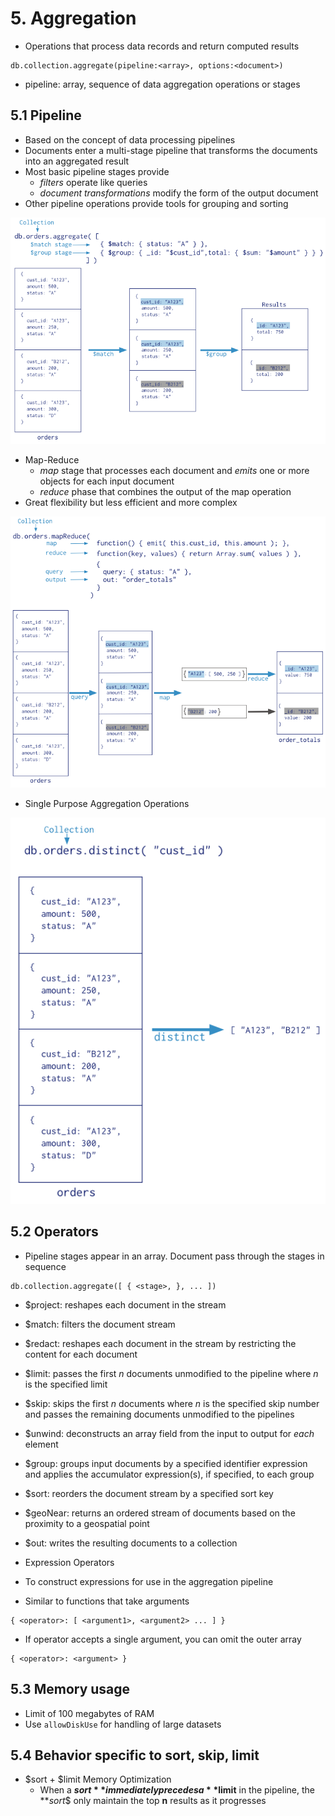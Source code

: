 # 5. Aggregation
* Operations that process data records and return computed results

```
db.collection.aggregate(pipeline:<array>, options:<document>)
```
* pipeline: array, sequence of data aggregation operations or stages

## 5.1 Pipeline
* Based on the concept of data processing pipelines
* Documents enter a multi-stage pipeline that transforms the documents into an aggregated result
* Most basic pipeline stages provide
    * *filters* operate like queries
    * *document transformations* modify the form of the output document
* Other pipeline operations provide tools for grouping and sorting

![Aggregation Pipeline](images/aggregation-pipeline.png)

* Map-Reduce
    * *map* stage that processes each document and *emits* one or more objects for each input document
    * *reduce* phase that combines the output of the map operation
* Great flexibility but less efficient and more complex

![Map Reduce](images/map-reduce.png)

* Single Purpose Aggregation Operations

![Distinct](images/distinct.png)

## 5.2 Operators
* Pipeline stages appear in an array. Document pass through the stages in sequence
```
db.collection.aggregate([ { <stage>, }, ... ])
```

* $project: reshapes each document in the stream
* $match: filters the document stream
* $redact: reshapes each document in the stream by restricting the content for each document
* $limit: passes the first *n* documents unmodified to the pipeline where *n* is the specified limit
* $skip: skips the first *n* documents where *n* is the specified skip number and passes the remaining documents unmodified to the pipelines
* $unwind: deconstructs an array field from the input to output for *each* element
* $group: groups input documents by a specified identifier expression and applies the accumulator expression(s), if specified, to each group
* $sort: reorders the document stream by a specified sort key
* $geoNear: returns an ordered stream of documents based on the proximity to a geospatial point
* $out: writes the resulting documents to a collection

* Expression Operators
* To construct expressions for use in the aggregation pipeline
* Similar to functions that take arguments
```
{ <operator>: [ <argument1>, <argument2> ... ] }
```
* If operator accepts a single argument, you can omit the outer array
```
{ <operator>: <argument> }
```

## 5.3 Memory usage
* Limit of 100 megabytes of RAM
* Use `allowDiskUse` for handling of large datasets

## 5.4 Behavior specific to sort, skip, limit
* $sort + $limit Memory Optimization
    * When a **$sort** immediately precedes a **$limit** in the pipeline, the **$sort$$ only maintain the top **n** results as it progresses